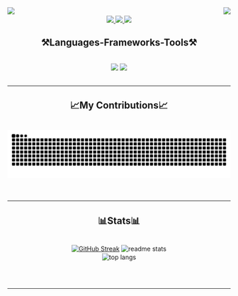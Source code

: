<img align="right" src="https://visitor-badge.laobi.icu/badge?page_id=Jaermis.visitor-badge&format=true"/>

<img src="https://github.com/Jaermis/Jaermis/assets/138207746/0c1e0fb0-9075-4404-be67-7b947abde554" />

<div align="center"> 
  <a href="mailto:jermynejosh.kaquilala@gmail.com">
    <img src="https://img.shields.io/badge/Gmail-333333?style=for-the-badge&logo=gmail&logoColor=red" />
  </a>
  <a href="https://www.linkedin.com/in/jermyne-josh-kaquilala-6a8716295" target="_blank">
    <img src="https://img.shields.io/badge/LinkedIn-0077B5?style=for-the-badge&logo=linkedin&logoColor=white" target="_blank" />
  </a>
  <a href="https://github.com/Jaermis" target="_blank">
     <img src="https://img.shields.io/badge/Portfolio-FF5722?style=for-the-badge&logo=todoist&logoColor=white" target="_blank" /> <!-- sqlite, safari, google-chrome are other good icon options -->
  </a>
</div>

<h2 align="center">⚒Languages-Frameworks-Tools⚒</h2>
<br/>
<div align="center">
    <img src="https://skillicons.dev/icons?i=html,css,c,cs,ts,dotnet,angular" />
    <img src="https://skillicons.dev/icons?i=vscode,visualstudio,github,figma,git,ae,ps,arduino" /><br>
</div>

<br/>
<hr/>

<div align="center">
  <h2>📈My Contributions📈</h2>
  <br>
  <picture>
  <source media="(prefers-color-scheme: dark)" srcset="https://raw.githubusercontent.com/Jaermis/Jaermis/output/github-contribution-grid-snake-dark.svg" />
  <source media="(prefers-color-scheme: light)" srcset="https://raw.githubusercontent.com/Jaermis/Jaermis/output/github-contribution-grid-snake.svg" />
  <img alt="github-snake" src="https://raw.githubusercontent.com/Jaermis/Jaermis/output/github-contribution-grid-snake.svg" />
</picture>
  <br/><br/><br/>
</div>

<hr/>

<h2 align="center">📊Stats📊</h2>
<br>
<div align=center>
  <a href="https://git.io/streak-stats"><img src="https://streak-stats.demolab.com?user=Jaermis&theme=ambient-gradient&border=white&border_radius=10&date_format=M%20j%5B%2C%20Y%5D" alt="GitHub Streak" /></a>
  <img src="https://github-readme-stats.vercel.app/api?username=Jaermis&count_private=true&show_icons=true&theme=ambient_gradient&rank_icon=github&border_radius=10" alt="readme stats" />
  <br>
  <img align="center" src="https://github-readme-stats.vercel.app/api/top-langs/?username=Jaermis&hide=HTML&langs_count=8&layout=donut&theme=ambient_gradient&border_radius=10&size_weight=0.5&count_weight=0.5&exclude_repo=github-readme-stats" alt="top langs" />
</div>

<br/><br/>

<hr/>

<br/>
